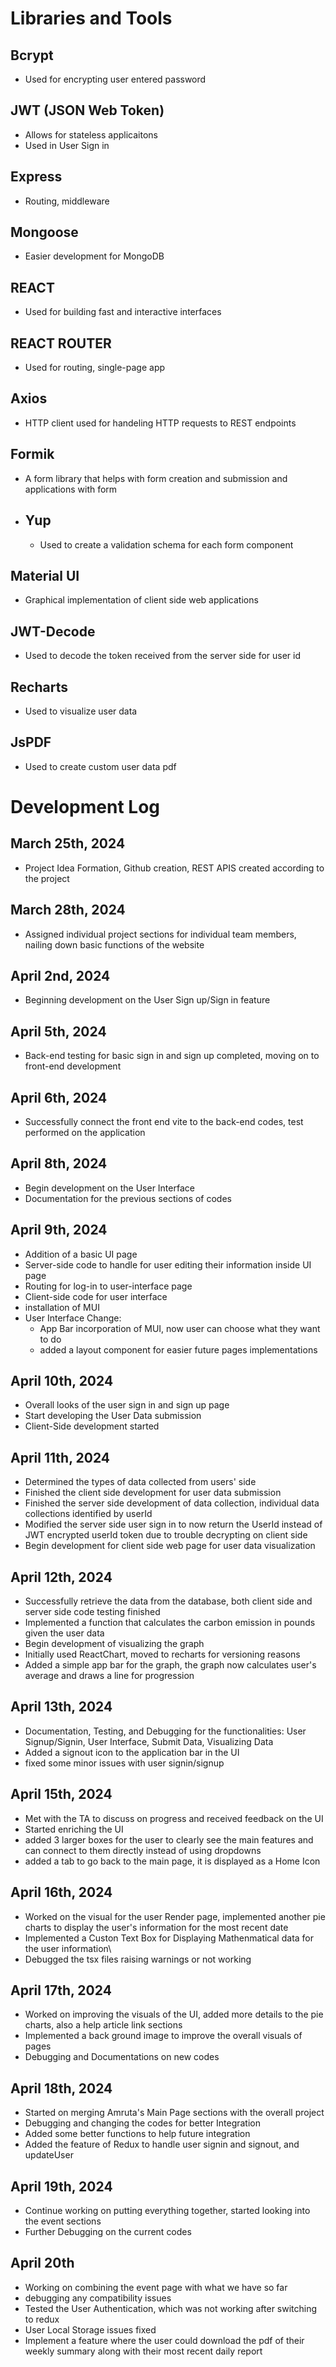# Libraries and Tools
## Bcrypt
- Used for encrypting user entered password
## JWT (JSON Web Token)
- Allows for stateless applicaitons
- Used in User Sign in
## Express
- Routing, middleware
## Mongoose
- Easier development for MongoDB
## REACT
- Used for building fast and interactive interfaces
## REACT ROUTER
- Used for routing, single-page app
## Axios
- HTTP client used for handeling HTTP requests to REST endpoints
## Formik
- A form library that helps with form creation and submission and applications with form
- ## Yup
    - Used to create a validation schema for each form component
## Material UI
- Graphical implementation of client side web applications
## JWT-Decode
- Used to decode the token received from the server side for user id
## Recharts
- Used to visualize user data
## JsPDF
- Used to create custom user data pdf


# Development Log

## March 25th, 2024
- Project Idea Formation, Github creation, REST APIS created according to the project

## March 28th, 2024
- Assigned individual project sections for individual team members, nailing down basic functions of the website

## April 2nd, 2024
- Beginning development on the User Sign up/Sign in feature

## April 5th, 2024
- Back-end testing for basic sign in and sign up completed, moving on to front-end development

## April 6th, 2024
- Successfully connect the front end vite to the back-end codes, test performed on the application

## April 8th, 2024
- Begin development on the User Interface
- Documentation for the previous sections of codes
## April 9th, 2024
- Addition of a basic UI page
- Server-side code to handle for user editing their information inside UI page
- Routing for log-in to user-interface page
- Client-side code for user interface
- installation of MUI
- User Interface Change:
  - App Bar incorporation of MUI, now user can choose what they want to do
  - added a layout component for easier future pages implementations
## April 10th, 2024
- Overall looks of the user sign in and sign up page
- Start developing the User Data submission
- Client-Side development started
## April 11th, 2024
- Determined the types of data collected from users' side
- Finished the client side development for user data submission
- Finished the server side development of data collection, individual data collections identified by userId
- Modified the server side user sign in to now return the UserId instead of JWT encrypted userId token due to trouble decrypting on client side
- Begin development for client side web page for user data visualization
## April 12th, 2024
- Successfully retrieve the data from the database, both client side and server side code testing finished
- Implemented a function that calculates the carbon emission in pounds given the user data
- Begin development of visualizing the graph
- Initially used ReactChart, moved to recharts for versioning reasons
- Added a simple app bar for the graph, the graph now calculates user's average and draws a line for progression
## April 13th, 2024
- Documentation, Testing, and Debugging for the functionalities: User Signup/Signin, User Interface, Submit Data, Visualizing Data
- Added a signout icon to the application bar in the UI
- fixed some minor issues with user signin/signup
## April 15th, 2024
- Met with the TA to discuss on progress and received feedback on the UI
- Started enriching the UI
- added 3 larger boxes for the user to clearly see the main features and can connect to them directly instead of using dropdowns
- added a tab to go back to the main page, it is displayed as a Home Icon
## April 16th, 2024
- Worked on the visual for the user Render page, implemented another pie charts to display the user's information for the most recent date
- Implemented a Custon Text Box for Displaying Mathenmatical data for the user information\
- Debugged the tsx files raising warnings or not working
## April 17th, 2024
- Worked on improving the visuals of the UI, added more details to the pie charts, also a help article link sections
- Implemented a back ground image to improve the overall visuals of pages
- Debugging and Documentations on new codes
## April 18th, 2024
- Started on merging Amruta's Main Page sections with the overall project
- Debugging and changing the codes for better Integration
- Added some better functions to help future integration
- Added the feature of Redux to handle user signin and signout, and updateUser
## April 19th, 2024
- Continue working on putting everything together, started looking into the event sections
- Further Debugging on the current codes
## April 20th
- Working on combining the event page with what we have so far
- debugging any compatibility issues
- Tested the User Authentication, which was not working after switching to redux
- User Local Storage issues fixed
- Implement a feature where the user could download the pdf of their weekly summary along with their most recent daily report
